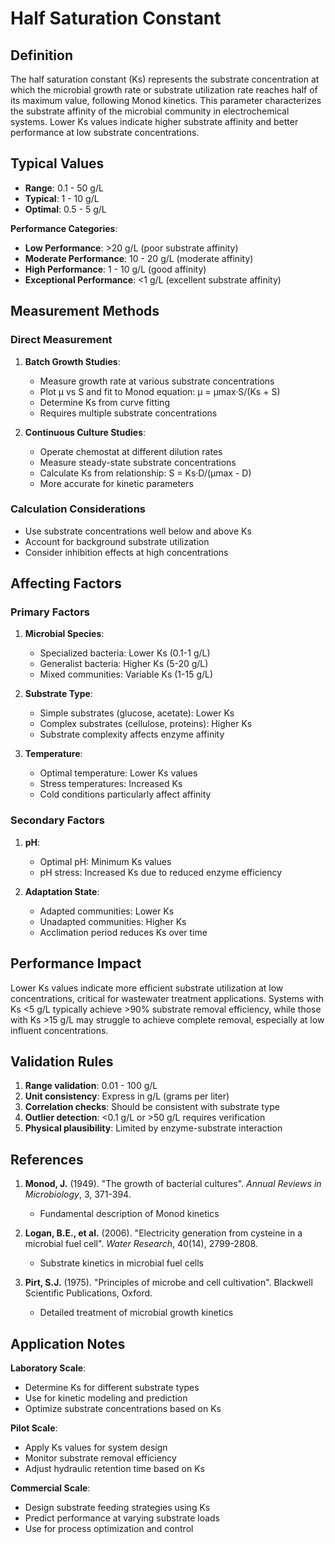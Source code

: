 <!--
Parameter ID: half_saturation_constant
Category: biological
Generated: 2025-01-16T10:41:00.000Z
-->

# Half Saturation Constant

## Definition

The half saturation constant (Ks) represents the substrate concentration at
which the microbial growth rate or substrate utilization rate reaches half of
its maximum value, following Monod kinetics. This parameter characterizes the
substrate affinity of the microbial community in electrochemical systems. Lower
Ks values indicate higher substrate affinity and better performance at low
substrate concentrations.

## Typical Values

- **Range**: 0.1 - 50 g/L
- **Typical**: 1 - 10 g/L
- **Optimal**: 0.5 - 5 g/L

**Performance Categories**:

- **Low Performance**: >20 g/L (poor substrate affinity)
- **Moderate Performance**: 10 - 20 g/L (moderate affinity)
- **High Performance**: 1 - 10 g/L (good affinity)
- **Exceptional Performance**: <1 g/L (excellent substrate affinity)

## Measurement Methods

### Direct Measurement

1. **Batch Growth Studies**:

   - Measure growth rate at various substrate concentrations
   - Plot μ vs S and fit to Monod equation: μ = μmax·S/(Ks + S)
   - Determine Ks from curve fitting
   - Requires multiple substrate concentrations

2. **Continuous Culture Studies**:
   - Operate chemostat at different dilution rates
   - Measure steady-state substrate concentrations
   - Calculate Ks from relationship: S = Ks·D/(μmax - D)
   - More accurate for kinetic parameters

### Calculation Considerations

- Use substrate concentrations well below and above Ks
- Account for background substrate utilization
- Consider inhibition effects at high concentrations

## Affecting Factors

### Primary Factors

1. **Microbial Species**:

   - Specialized bacteria: Lower Ks (0.1-1 g/L)
   - Generalist bacteria: Higher Ks (5-20 g/L)
   - Mixed communities: Variable Ks (1-15 g/L)

2. **Substrate Type**:

   - Simple substrates (glucose, acetate): Lower Ks
   - Complex substrates (cellulose, proteins): Higher Ks
   - Substrate complexity affects enzyme affinity

3. **Temperature**:
   - Optimal temperature: Lower Ks values
   - Stress temperatures: Increased Ks
   - Cold conditions particularly affect affinity

### Secondary Factors

1. **pH**:

   - Optimal pH: Minimum Ks values
   - pH stress: Increased Ks due to reduced enzyme efficiency

2. **Adaptation State**:
   - Adapted communities: Lower Ks
   - Unadapted communities: Higher Ks
   - Acclimation period reduces Ks over time

## Performance Impact

Lower Ks values indicate more efficient substrate utilization at low
concentrations, critical for wastewater treatment applications. Systems with Ks
<5 g/L typically achieve >90% substrate removal efficiency, while those with
Ks >15 g/L may struggle to achieve complete removal, especially at low influent
concentrations.

## Validation Rules

1. **Range validation**: 0.01 - 100 g/L
2. **Unit consistency**: Express in g/L (grams per liter)
3. **Correlation checks**: Should be consistent with substrate type
4. **Outlier detection**: <0.1 g/L or >50 g/L requires verification
5. **Physical plausibility**: Limited by enzyme-substrate interaction

## References

1. **Monod, J.** (1949). "The growth of bacterial cultures". _Annual Reviews in
   Microbiology_, 3, 371-394.

   - Fundamental description of Monod kinetics

2. **Logan, B.E., et al.** (2006). "Electricity generation from cysteine in a
   microbial fuel cell". _Water Research_, 40(14), 2799-2808.

   - Substrate kinetics in microbial fuel cells

3. **Pirt, S.J.** (1975). "Principles of microbe and cell cultivation".
   Blackwell Scientific Publications, Oxford.
   - Detailed treatment of microbial growth kinetics

## Application Notes

**Laboratory Scale**:

- Determine Ks for different substrate types
- Use for kinetic modeling and prediction
- Optimize substrate concentrations based on Ks

**Pilot Scale**:

- Apply Ks values for system design
- Monitor substrate removal efficiency
- Adjust hydraulic retention time based on Ks

**Commercial Scale**:

- Design substrate feeding strategies using Ks
- Predict performance at varying substrate loads
- Use for process optimization and control
